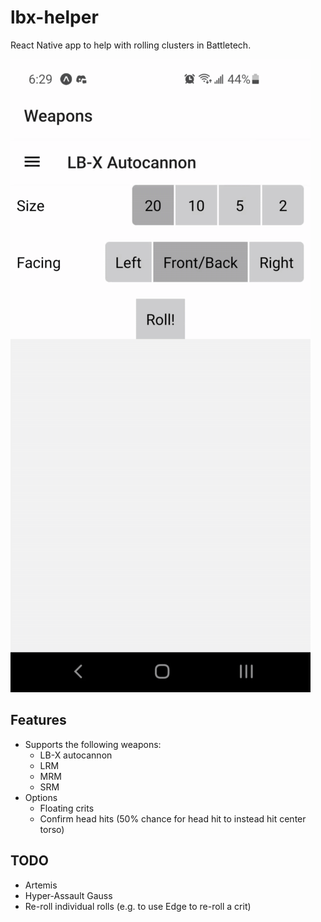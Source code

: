 # lbx-helper

React Native app to help with rolling clusters in Battletech.

![example](./lbx-helper.gif)

## Features

* Supports the following weapons:
    * LB-X autocannon
    * LRM
    * MRM
    * SRM
* Options
    * Floating crits
    * Confirm head hits (50% chance for head hit to instead hit center torso)

## TODO

* Artemis
* Hyper-Assault Gauss
* Re-roll individual rolls (e.g. to use Edge to re-roll a crit)
